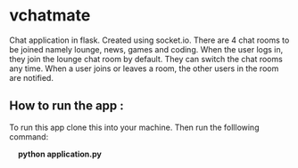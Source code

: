 # vchatmate
Chat application in flask. Created using socket.io.
There are 4 chat rooms to be joined namely lounge, news, games and coding. When the user logs in, they join the lounge chat room by default. They can switch the chat rooms any time. When a user joins or leaves a room, the other users in the room are notified.

## How to run the app :
To run this app clone this into your machine. Then run the folllowing command:

&nbsp;&nbsp;&nbsp;&nbsp;**python application.py**
